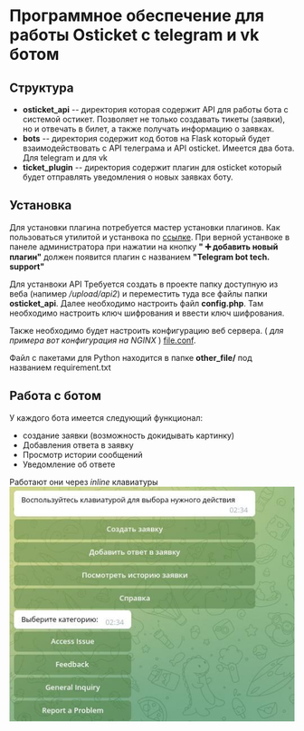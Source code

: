 # Программное обеспечение для работы Osticket с telegram и vk ботом
## Структура 
* **osticket_api** -- директория которая содержит API для работы бота с системой остикет. Позволяет не только создавать тикеты (заявки), но и отвечать в билет, а также получать информацию о заявках.
* **bots** -- директория содержит код ботов на Flask который будет взаимодействовать с API телеграма и API osticket. Имеется два бота. Для telegram и для vk
* **ticket_plugin** -- директория содержит плагин для osticket который будет отправлять уведомления о новых заявках боту.

## Установка
Для установки плагина потребуется мастер установки плагинов. Как пользоваться утилитой и устанвока по [ссылке](https://github.com/osTicket/osTicket-plugins).
При верной устанвоке в панеле администратора при нажатии на кнопку **" :heavy_plus_sign: добавить новый плагин"** должен появится плагин с названием **"Telegram bot tech. support"**      

Для устанвоки API Требуется создать в проекте папку доступную из веба (напимер */upload/api2*) и переместить туда все файлы папки **osticket_api**. Далее необходимо настроить файл **config.php**. Там необходимо настроить ключ шифрования и ввести ключ шифрования.

Также необходимо будет настроить конфигурацию веб сервера. ( *для примера вот конфигурация на NGINX* )   [file.conf](https://github.com/Vladislav-Shi/osTicket_vk_and_telegram/blob/master/other_file/file.conf).

Файл с пакетами для Python находится в папке **other_file/** под названием requirement.txt

## Работа с ботом

У каждого бота имеется следующий функционал:
* создание заявки (возможность докидывать картинку)
* Добавления ответа в заявку
* Просмотр истории сообщений
* Уведомление об ответе

Работают они через *inline* клавиатуры
![Image alt](https://github.com/Vladislav-Shi/osTicket_vk_and_telegram/raw/master/other_file/screen_1.jpg)
